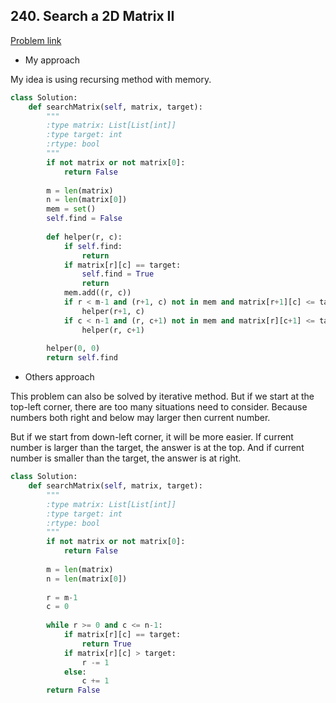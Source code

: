 ## 240. Search a 2D Matrix II

[Problem link](https://leetcode.com/problems/search-a-2d-matrix-ii/)

- My approach

My idea is using recursing method with memory.

```python
class Solution:
    def searchMatrix(self, matrix, target):
        """
        :type matrix: List[List[int]]
        :type target: int
        :rtype: bool
        """
        if not matrix or not matrix[0]:
            return False
        
        m = len(matrix)
        n = len(matrix[0])
        mem = set()
        self.find = False
        
        def helper(r, c):
            if self.find:
                return
            if matrix[r][c] == target:
                self.find = True
                return
            mem.add((r, c))
            if r < m-1 and (r+1, c) not in mem and matrix[r+1][c] <= target:
                helper(r+1, c)
            if c < n-1 and (r, c+1) not in mem and matrix[r][c+1] <= target:
                helper(r, c+1)
        
        helper(0, 0)
        return self.find
```

- Others approach

This problem can also be solved by iterative method. But if we start at the top-left corner, there are too many situations need to consider. Because numbers both right and below 
may larger then current number. 

But if we start from down-left corner,  it will be more easier. If current number is larger than the target, the answer is at the top. And if current number is 
smaller than the target, the answer is at right.

```python
class Solution:
    def searchMatrix(self, matrix, target):
        """
        :type matrix: List[List[int]]
        :type target: int
        :rtype: bool
        """
        if not matrix or not matrix[0]:
            return False
        
        m = len(matrix)
        n = len(matrix[0])
        
        r = m-1
        c = 0
        
        while r >= 0 and c <= n-1:
            if matrix[r][c] == target:
                return True
            if matrix[r][c] > target:
                r -= 1
            else:
                c += 1
        return False
```
